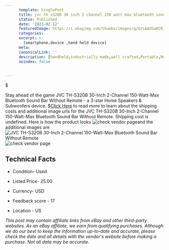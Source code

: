 ```yaml
---
      template: SinglePost
      title: jvc th s320b 30 inch 2 channel 150 watt max bluetooth sound bar without remote
      status: Published
      date: '2023-02-12'
      featuredImage: https://i.ebayimg.com/thumbs/images/g/QrsAAOSwRCRj6Dzv/s-l225.jpg
      categories: 
      excerpt: >-
        [smartphone,device ,hand held device]
      meta:
      canonicalLink: ''
      description: [handheld,industrially made,well crafted,Portable,Mobile,Compact,Convenient,Lightweight,Maneuverable,Man-portable,Miniature,Carriable,Hand-held,Light,Holdable,Transportable,Mobile device,Pocket-sized,On-the-go,Wireless,Cordless,Compact size,Convenient size, smartphone,device ,hand held device]
      noindex: false
      
        
---
```

$

Stay ahead of the game JVC TH-S320B 30-Inch 2-Channel 150-Watt-Max Bluetooth Sound Bar Without Remote - a 3-star Home Speakers & Subwoofers device.
$[Click Here](https://www.ebay.com/itm/144941261057?hash=item21bf2c2101%3Ag%3AQrsAAOSwRCRj6Dzv&mkevt=1&mkcid=1&mkrid=711-53200-19255-0&campid=%253CePNCampaignId%253E&customid=%253CreferenceId%253E&toolid=10049) to read more to learn about the shipping costs and additional image urls for the JVC TH-S320B 30-Inch 2-Channel 150-Watt-Max Bluetooth Sound Bar Without Remote. Shipping cost is undefined. Here is how the product looks ![check vendor page](https://i.ebayimg.com/thumbs/images/g/QrsAAOSwRCRj6Dzv/s-l225.jpg)and the additional images are![JVC TH-S320B 30-Inch 2-Channel 150-Watt-Max Bluetooth Sound Bar Without Remote](https://i.ebayimg.com/images/g/QrsAAOSwRCRj6Dzv/s-l1600.jpg)![check vendor page](https://origin-galleryplus.ebayimg.com/ws/web/144941261057_2_0_1/225x225.jpg,https://origin-galleryplus.ebayimg.com/ws/web/144941261057_3_0_1/225x225.jpg,https://origin-galleryplus.ebayimg.com/ws/web/144941261057_4_0_1/225x225.jpg)



 ## Technical Facts 



     
      

 - Condition- Used 


      

 - Listed Price- 25.00 


      

 - Currency- USD 


      

 - Feedback score - 17 


      

 - Location - US 


      
      

 *_This post may contain affiliate links from eBay and other third-party websites. As an eBay affiliate, we earn from qualifying purchases. Although we do our best to keep the information up-to-date and accurate, please check the date and all details with the vendor's website before making a purchase. Not all data may be accurate._*






